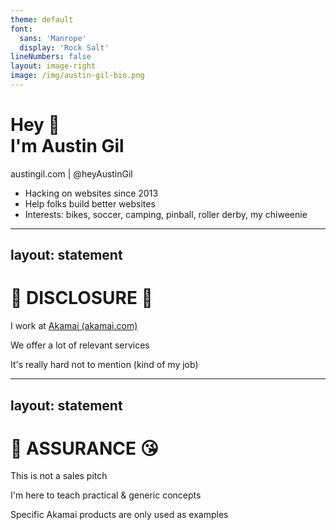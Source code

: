 ```yaml
---
theme: default
font:
  sans: 'Manrope'
  display: 'Rock Salt'
lineNumbers: false
layout: image-right
image: /img/austin-gil-bio.png
---
```


<h1 class="text-4xl mt-8">Hey 👋<br>I'm Austin Gil</h1>
<p class="mt-0">austingil.com | <logos-twitter/>@heyAustinGil</p>

<div class="text-1.25rem mt-10">

- Hacking on websites since 2013
- Help folks build better websites
- Interests: bikes, soccer, camping, pinball, roller derby, my chiweenie
</div>

---
layout: statement
---

# 🚧 DISCLOSURE 🚧

I work at <a href="https://akamai.com">Akamai (akamai.com)</a>

We offer a lot of relevant services

It's really hard not to mention (kind of my job)

---
layout: statement
---

# 🤝 ASSURANCE 😘

This is not a sales pitch

I'm here to teach practical & generic concepts

Specific Akamai products are only used as examples
